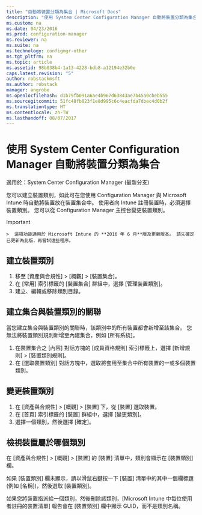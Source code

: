 ```yaml
---
title: "自動將裝置分類為集合 | Microsoft Docs"
description: "使用 System Center Configuration Manager 自動將裝置分類為集合。"
ms.custom: na
ms.date: 04/23/2016
ms.prod: configuration-manager
ms.reviewer: na
ms.suite: na
ms.technology: configmgr-other
ms.tgt_pltfrm: na
ms.topic: article
ms.assetid: 98b038b4-1a13-4228-bdb8-a12194e32b0e
caps.latest.revision: "5"
author: robstackmsft
ms.author: robstack
manager: angrobe
ms.openlocfilehash: d1b79fb091a6ae4b967d63843ae7b45a0cbeb555
ms.sourcegitcommit: 51fc48fb023f1e8d995c6c4eacfda7dbec4d0b2f
ms.translationtype: HT
ms.contentlocale: zh-TW
ms.lasthandoff: 08/07/2017
---
```

# <a name="automatically-categorize-devices-into-collections-with-system-center-configuration-manager"></a>使用 System Center Configuration Manager 自動將裝置分類為集合

適用於：System Center Configuration Manager (最新分支)

您可以建立裝置類別，如此可在您使用 Configuration Manager 與 Microsoft Intune 時自動將裝置放在裝置集合中。 使用者向 Intune 註冊裝置時，必須選擇裝置類別。 您可以從 Configuration Manager 主控台變更裝置類別。

> [!IMPORTANT]  
    >  這項功能適用於 Microsoft Intune 的 **2016 年 6 月**版及更新版本。 請先確定已更新為此版，再嘗試這些程序。

## <a name="create-device-categories"></a>建立裝置類別

1.  移至 [資產與合規性] > [概觀] > [裝置集合]。
2.  在 [常用] 索引標籤的 [裝置集合] 群組中，選擇 [管理裝置類別]。
3.  建立、編輯或移除類別目錄。

## <a name="associate-a-collection-with-a-device-category"></a>建立集合與裝置類別的關聯

當您建立集合與裝置類別的關聯時，該類別中的所有裝置都會新增至該集合。 您無法將裝置類別規則新增至內建集合，例如 [所有系統]。

1.  在裝置集合之 [內容] 對話方塊的 [成員資格規則] 索引標籤上，選擇 [新增規則] > [裝置類別規則]。
2.  在 [選取裝置類別] 對話方塊中，選取將套用至集合中所有裝置的一或多個裝置類別。

## <a name="change-the-category-of-a-device"></a>變更裝置類別

1.  在 [資產與合規性] > [概觀] > [裝置] 下，從 [裝置] 選取裝置。
2.  在 [首頁] 索引標籤的 [裝置] 群組中，選擇 [變更類別]。
3.  選擇一個類別，然後選擇 [確定]。

## <a name="view-which-category-a-device-belongs-to"></a>檢視裝置屬於哪個類別

在 [資產與合規性] > [概觀] > [裝置] 的 [裝置] 清單中，類別會顯示在 [裝置類別] 欄。

如果 [裝置類別] 欄未顯示，請以滑鼠右鍵按一下 [裝置] 清單中的其中一個欄標題 (例如 [名稱])，然後選取 [裝置類別]。

如果您將裝置指派給一個類別，然後刪除該類別，[Microsoft Intune 中每位使用者註冊的裝置清單] 報告會在 [裝置類別] 欄中顯示 GUID，而不是類別名稱。
